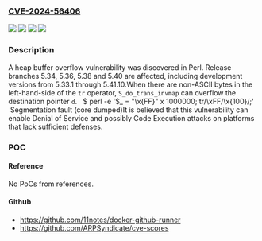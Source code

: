 ### [CVE-2024-56406](https://cve.mitre.org/cgi-bin/cvename.cgi?name=CVE-2024-56406)
![](https://img.shields.io/static/v1?label=Product&message=perl&color=blue)
![](https://img.shields.io/static/v1?label=Version&message=5.41.0%3C%3D%205.41.10%20&color=brighgreen)
![](https://img.shields.io/static/v1?label=Vulnerability&message=CWE-122%20Heap-based%20Buffer%20Overflow&color=brighgreen)
![](https://img.shields.io/static/v1?label=Vulnerability&message=CWE-787%20Out-of-bounds%20Write&color=brighgreen)

### Description

A heap buffer overflow vulnerability was discovered in Perl. Release branches 5.34, 5.36, 5.38 and 5.40 are affected, including development versions from 5.33.1 through 5.41.10.When there are non-ASCII bytes in the left-hand-side of the `tr` operator, `S_do_trans_invmap` can overflow the destination pointer `d`.   $ perl -e '$_ = "\x{FF}" x 1000000; tr/\xFF/\x{100}/;'    Segmentation fault (core dumped)It is believed that this vulnerability can enable Denial of Service and possibly Code Execution attacks on platforms that lack sufficient defenses.

### POC

#### Reference
No PoCs from references.

#### Github
- https://github.com/11notes/docker-github-runner
- https://github.com/ARPSyndicate/cve-scores

